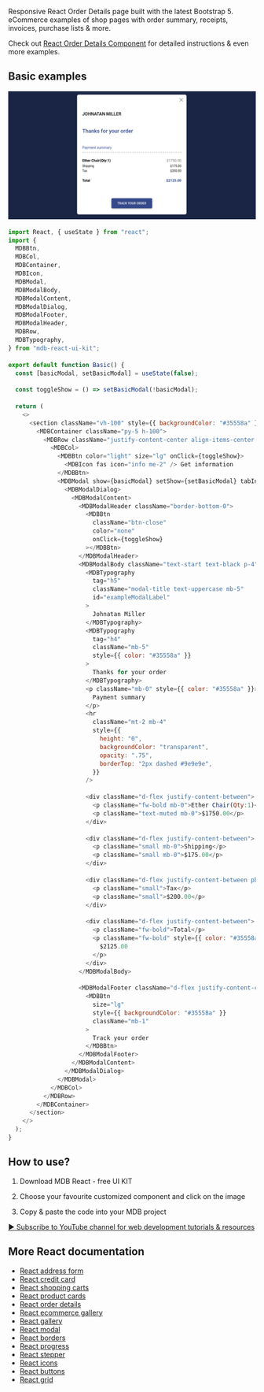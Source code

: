 Responsive React Order Details page built with the latest Bootstrap 5. eCommerce examples of shop pages with order summary, receipts, invoices, purchase lists & more.

Check out [React Order Details Component](https://mdbootstrap.com/docs/react/extended/order-details/) for detailed instructions & even more examples.

## Basic examples

![React Order Details Component](/assets/basic.png)

```js
import React, { useState } from "react";
import {
  MDBBtn,
  MDBCol,
  MDBContainer,
  MDBIcon,
  MDBModal,
  MDBModalBody,
  MDBModalContent,
  MDBModalDialog,
  MDBModalFooter,
  MDBModalHeader,
  MDBRow,
  MDBTypography,
} from "mdb-react-ui-kit";

export default function Basic() {
  const [basicModal, setBasicModal] = useState(false);

  const toggleShow = () => setBasicModal(!basicModal);

  return (
    <>
      <section className="vh-100" style={{ backgroundColor: "#35558a" }}>
        <MDBContainer className="py-5 h-100">
          <MDBRow className="justify-content-center align-items-center h-100 text-center">
            <MDBCol>
              <MDBBtn color="light" size="lg" onClick={toggleShow}>
                <MDBIcon fas icon="info me-2" /> Get information
              </MDBBtn>
              <MDBModal show={basicModal} setShow={setBasicModal} tabIndex="-1">
                <MDBModalDialog>
                  <MDBModalContent>
                    <MDBModalHeader className="border-bottom-0">
                      <MDBBtn
                        className="btn-close"
                        color="none"
                        onClick={toggleShow}
                      ></MDBBtn>
                    </MDBModalHeader>
                    <MDBModalBody className="text-start text-black p-4">
                      <MDBTypography
                        tag="h5"
                        className="modal-title text-uppercase mb-5"
                        id="exampleModalLabel"
                      >
                        Johnatan Miller
                      </MDBTypography>
                      <MDBTypography
                        tag="h4"
                        className="mb-5"
                        style={{ color: "#35558a" }}
                      >
                        Thanks for your order
                      </MDBTypography>
                      <p className="mb-0" style={{ color: "#35558a" }}>
                        Payment summary
                      </p>
                      <hr
                        className="mt-2 mb-4"
                        style={{
                          height: "0",
                          backgroundColor: "transparent",
                          opacity: ".75",
                          borderTop: "2px dashed #9e9e9e",
                        }}
                      />

                      <div className="d-flex justify-content-between">
                        <p className="fw-bold mb-0">Ether Chair(Qty:1)</p>
                        <p className="text-muted mb-0">$1750.00</p>
                      </div>

                      <div className="d-flex justify-content-between">
                        <p className="small mb-0">Shipping</p>
                        <p className="small mb-0">$175.00</p>
                      </div>

                      <div className="d-flex justify-content-between pb-1">
                        <p className="small">Tax</p>
                        <p className="small">$200.00</p>
                      </div>

                      <div className="d-flex justify-content-between">
                        <p className="fw-bold">Total</p>
                        <p className="fw-bold" style={{ color: "#35558a" }}>
                          $2125.00
                        </p>
                      </div>
                    </MDBModalBody>

                    <MDBModalFooter className="d-flex justify-content-center border-top-0 py-4">
                      <MDBBtn
                        size="lg"
                        style={{ backgroundColor: "#35558a" }}
                        className="mb-1"
                      >
                        Track your order
                      </MDBBtn>
                    </MDBModalFooter>
                  </MDBModalContent>
                </MDBModalDialog>
              </MDBModal>
            </MDBCol>
          </MDBRow>
        </MDBContainer>
      </section>
    </>
  );
}
```

## How to use?

1. Download MDB React - free UI KIT

2. Choose your favourite customized component and click on the image

3. Copy & paste the code into your MDB project

[▶️ Subscribe to YouTube channel for web development tutorials & resources](https://www.youtube.com/MDBootstrap?sub_confirmation=1)

## More React documentation

<ul>
<li><a href="https://mdbootstrap.com/docs/react/extended/bootstrap-address-form/">React address form</a></li>
<li><a href="https://mdbootstrap.com/docs/react/extended/credit-card/">React credit card</a></li>
<li><a href="https://mdbootstrap.com/docs/react/extended/shopping-carts/">React shopping carts</a></li>
<li><a href="https://mdbootstrap.com/docs/react/extended/product-cards/">React product cards</a></li>
<li><a href="https://mdbootstrap.com/docs/react/extended/order-details/">React order details</a></li>
<li><a href="https://mdbootstrap.com/docs/react/plugins/ecommerce-gallery/">React ecommerce gallery</a></li>
<li><a href="https://mdbootstrap.com/docs/react/extended/gallery/">React gallery</a></li>
<li><a href="https://mdbootstrap.com/docs/react/components/modal/">React modal</a></li>
<li><a href="https://mdbootstrap.com/docs/react/utilities/borders/">React borders</a></li>
<li><a href="https://mdbootstrap.com/docs/react/components/progress/">React progress</a></li>
<li><a href="https://mdbootstrap.com/docs/react/components/stepper/">React stepper</a></li>
<li><a href="https://mdbootstrap.com/docs/react/content-styles/icons/">React icons</a></li>
<li><a href="https://mdbootstrap.com/docs/react/components/buttons/">React buttons</a></li>
<li><a href="https://mdbootstrap.com/docs/react/layout/grid/">React grid</a></li>
</ul>
